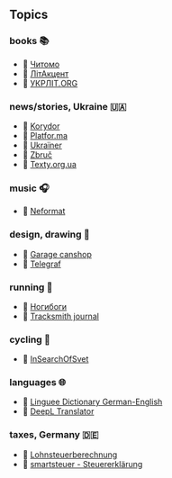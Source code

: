 ## Topics
### books 📚
* 📰 [Читомо](https://www.chytomo.com)
* 📰 [ЛітАкцент](http://litakcent.com)
* 🔗 [УКРЛІТ.ORG](http://ukrlit.org)

### news/stories, Ukraine 🇺🇦
* 📰 [Korydor](http://www.korydor.in.ua/ua)
* 📰 [Platfor.ma](https://platfor.ma)
* 📰 [Ukraїner](https://ukrainer.net)
* 📰 [Zbruč](https://zbruc.eu)
* 📰 [Texty.org.ua](https://texty.org.ua)

### music 🎧
* 📰 [Neformat](https://www.neformat.com.ua)

### design, drawing 🎨
* 📓 [Garage canshop](http://canshop.com.ua/blog)
* 📰 [Telegraf](https://telegraf.design)

### running 🏃
* 📓 [Ногибоги](https://nogibogi.com/ua)
* 📰 [Tracksmith journal](https://www.tracksmith.com/journal)

### cycling 🚴
* 📓 [InSearchOfSvet](https://www.insearchofsvet.com)

### languages 🌐
* 🔧 [Linguee Dictionary German-English](https://www.linguee.com/english-german)
* 🔧 [DeepL Translator](https://www.deepl.com/translator)

### taxes, Germany 🇩🇪
* 🔧 [Lohnsteuerberechnung](http://www.parmentier.de/steuer/index.php?site=lohnsteuerrechnerjava)
* 🔧 [smartsteuer - Steuererklärung](https://www.smartsteuer.de/online)
